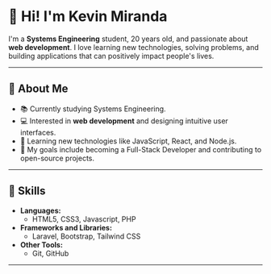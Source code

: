 # 👋 Hi! I'm Kevin Miranda  

I'm a **Systems Engineering** student, 20 years old, and passionate about **web development**. I love learning new technologies, solving problems, and building applications that can positively impact people's lives.  

---

## 🌟 About Me  
- 📚 Currently studying Systems Engineering.  
- 💻 Interested in **web development** and designing intuitive user interfaces.  
- 🌱 Learning new technologies like JavaScript, React, and Node.js.  
- 🎯 My goals include becoming a Full-Stack Developer and contributing to open-source projects.  

---

## 💼 Skills  
- **Languages:**  
  - HTML5, CSS3, Javascript, PHP
- **Frameworks and Libraries:**  
  - Laravel, Bootstrap, Tailwind CSS
- **Other Tools:**  
  - Git, GitHub  

---
